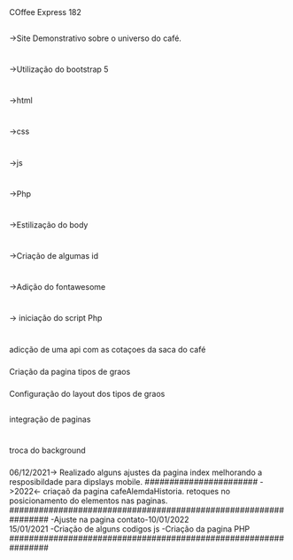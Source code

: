 ##
COffee Express 182
## 

->Site Demonstrativo sobre o universo do café.
#
->Utilização do bootstrap 5
#
->html
#
->css
#
->js
#
->Php
#
->Estilização do body
#
->Criação de algumas id
#
->Adição do fontawesome
#
-> iniciação do script Php
# #
adicção de uma api com as cotaçoes da saca do café
###
Criação da pagina tipos de graos
###
Configuração do layout dos tipos de graos
##
integração de paginas 
#
troca do background
###
06/12/2021-> Realizado alguns ajustes da pagina index melhorando a resposibildade para dipslays mobile.
#*#*#*#*#*#*#*#*##*#*#*#*#*#*#*#*#*#*#*#*#*#*
->2022<-
criaçaõ da pagina cafeAlemdaHistoria.
retoques no posicionamento do elementos nas paginas.
################################################################
-Ajuste na pagina contato-10/01/2022<br>
15/01/2021
-Criação de alguns codigos js
-Criação da pagina PHP
################################################################
